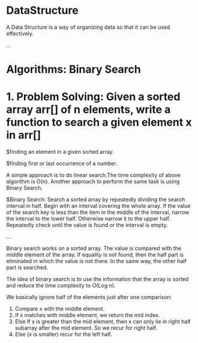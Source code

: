 # DataStructure
A Data Structure is a way of organizing data so that it can be used effectively.

...

# Algorithms: Binary Search

# 1. Problem Solving: Given a sorted array arr[] of n elements, write a function to search a given element x in arr[]

$finding an element in a given sorted array.

$finding first or last occurrence of a number.


A simple approach is to do linear search.The time complexity of above algorithm is O(n).
Another approach to perform the same task is using Binary Search.

$Binary Search:
Search a sorted array by repeatedly dividing the search interval in half.
Begin with an interval covering the whole array.
If the value of the search key is less than the item in the middle of the interval, narrow the interval to the lower half.
Otherwise narrow it to the upper half. Repeatedly check until the value is found or the interval is empty.

...

Binary search works on a sorted array. The value is compared with the middle element of the array. 
If equality is not found, then the half part is eliminated in which the value is not there. 
In the same way, the other half part is searched.
   
The idea of binary search is to use the information that the array is sorted and reduce the time complexity to O(Log n).

We basically ignore half of the elements just after one comparison:

1. Compare x with the middle element.
2. If x matches with middle element, we return the mid index.
3. Else If x is greater than the mid element, then x can only lie in right half subarray after the mid element. So we recur for right half.
4. Else (x is smaller) recur for the left half.
